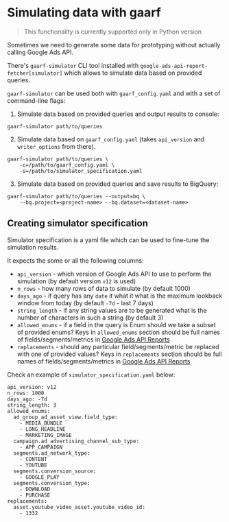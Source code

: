 # Simulating data with gaarf

> This functionality is currently supported only in Python version

Sometimes we need to generate some data for prototyping without actually calling
Google Ads API.

There's `gaarf-simulator` CLI tool installed with `google-ads-api-report-fetcher[simulator]`
which allows to simulate data based on provided queries.

`gaarf-simulator` can be used both with `gaarf_config.yaml` and with a set of
command-line flags:


1. Simulate data based on provided queries and output results to console:

```
gaarf-simulator path/to/queries
```

2. Simulate data based on `gaarf_config.yaml` (takes `api_version` and `writer_options` from there).

```
gaarf-simulator path/to/queries \
    -c=/path/to/gaarf_config.yaml \
    -s=/path/to/simulator_specification.yaml
```

3. Simulate data based on provided queries and save results to BigQuery:

```
gaarf-simulator path/to/queries --output=bq \
    --bq.project=<project-name> --bq.dataset=<dataset-name>
```

## Creating simulator specification

Simulator specification is a yaml file which can be used to fine-tune the
simulation results.

It expects the some or all the following columns:
*  `api_version` - which version of Google Ads API to use to perform the
    simulation (by default version `v12` is used)
* `n_rows` - how many rows of data to simulate (by default 1000)
* `days_ago` - if query has any `date` it what it what is the maximum
    lookback window from today (by default `-7d` - last 7 days)
* `string_length` - if any string values are to be generated what is the
    number of characters in such a string (by default 3)
* `allowed_enums` - if a field in the query is Enum should we take a subset
    of provided enums? Keys in `allowed_enums` section should be full names
    of fields/segments/metrics in [Google Ads API Reports](https://developers.google.com/google-ads/api/fields/v12/overview)
* `replacements` - should any particular field/segments/metric be replaced
    with one of provided values? Keys in `replacements` section should be full names
    of fields/segments/metrics in [Google Ads API Reports](https://developers.google.com/google-ads/api/fields/v12/overview)

Check an example of `simulator_specification.yaml` below:

```
api_version: v12
n_rows: 1000
days_ago: -7d
string_length: 3
allowed_enums:
  ad_group_ad_asset_view.field_type:
    - MEDIA_BUNDLE
    - LONG_HEADLINE
    - MARKETING_IMAGE
  campaign.ad_advertising_channel_sub_type:
    - APP_CAMPAIGN
  segments.ad_network_type:
    - CONTENT
    - YOUTUBE
  segments.conversion_source:
    - GOOGLE_PLAY
  segments.conversion_type:
    - DOWNLOAD
    - PURCHASE
replacements:
  asset.youtube_video_asset.youtube_video_id:
    - 1332
```
